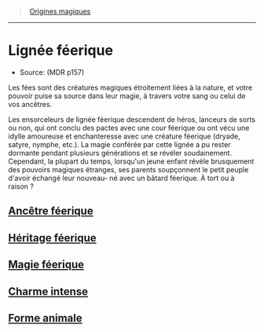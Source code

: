 ﻿---
!SubClassItem
Name: Lignée féerique
Source: (MDR p157)
ParentClassId: hd_sorcerer.md
Id: sorcerer_fairy_hd.md#lignée-féerique
RootId: sorcerer_fairy_hd.md
ParentLink: sorcerer_hd.md#origines-magiques
ParentName: Origines magiques
NameLevel: 1
Attributes: {}
AttributesDictionary: >+
  {}

---
>  [Origines magiques](hd_sorcerer_origines_magiques.md)

---


# Lignée féerique

- Source: (MDR p157)

Les fées sont des créatures magiques étroitement liées à la nature, et votre pouvoir puise sa source dans leur magie, à travers votre sang ou celui de vos ancêtres.

Les ensorceleurs de lignée féerique descendent de héros, lanceurs de sorts ou non, qui ont conclu des pactes avec une cour féerique ou ont vécu une idylle amoureuse et enchanteresse avec une créature féerique (dryade, satyre, nymphe, etc.). La magie conférée par cette lignée a pu rester dormante pendant plusieurs générations et se révéler soudainement. Cependant, la plupart du temps, lorsqu'un jeune enfant révèle brusquement des pouvoirs magiques étranges, ses parents soupçonnent le petit peuple d'avoir échangé leur nouveau- né avec un bâtard féerique. À tort ou à raison ?



## [Ancêtre féerique](hd_sorcerer_fairy_ancetre_feerique.md)



## [Héritage féerique](hd_sorcerer_fairy_heritage_feerique.md)



## [Magie féerique](hd_sorcerer_fairy_magie_feerique.md)



## [Charme intense](hd_sorcerer_fairy_charme_intense.md)



## [Forme animale](hd_sorcerer_fairy_forme_animale.md)

